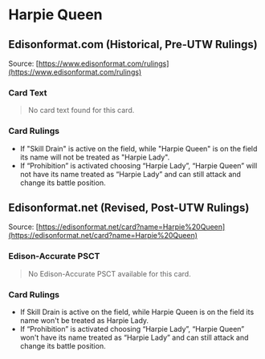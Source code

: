 # Harpie Queen

## Edisonformat.com (Historical, Pre-UTW Rulings)

Source: [https://www.edisonformat.com/rulings](https://www.edisonformat.com/rulings)

### Card Text

> No card text found for this card.

### Card Rulings

*   If "Skill Drain" is active on the field, while "Harpie Queen" is on the field its name will not be treated as "Harpie Lady".
*   If “Prohibition” is activated choosing “Harpie Lady”, “Harpie Queen” will not have its name treated as “Harpie Lady” and can still attack and change its battle position.

## Edisonformat.net (Revised, Post-UTW Rulings)

Source: [https://edisonformat.net/card?name=Harpie%20Queen](https://edisonformat.net/card?name=Harpie%20Queen)

### Edison-Accurate PSCT

> No Edison-Accurate PSCT available for this card.

### Card Rulings

*   If Skill Drain is active on the field, while Harpie Queen is on the field its name won't be treated as Harpie Lady.
*   If “Prohibition” is activated choosing “Harpie Lady”, “Harpie Queen” won't have its name treated as “Harpie Lady” and can still attack and change its battle position.
            